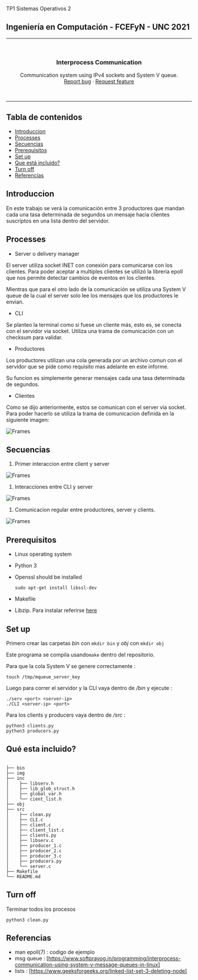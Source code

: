 
TP1 Sistemas Operativos 2 
## Ingeniería en Computación - FCEFyN - UNC 2021
---

</br>
<p align="center">


  <h3 align="center">Interprocess Communication</h3>

  <p align="center">
    Communication system using IPv4 sockets and System V queue.
    <br>
    <a href="https://reponame/issues/new?template=bug.md">Report bug</a>
    ·
    <a href="https://reponame/issues/new?template=feature.md&labels=feature">Request feature</a>
  </p>
</p>

</br>

---



## Tabla de contenidos
<!-- - [## Ingeniería en Computación - FCEFyN - UNC 2021](#-ingeniería-en-computación---fcefyn---unc-2021)
- [Tabla de contenidos](#tabla-de-contenidos) -->
- [Introduccion](#introduccion)
- [Processes](#processes)
- [Secuencias](#secuencias)
- [Prerequisitos](#prerequisitos)
- [Set up](#set-up)
- [Que está incluido?](#Qué-esta-incluido?)
- [Turn off](#turn-off)
- [Referencias](#referencias)

## Introduccion

En este trabajo se verá la comunicación entre 3 productores que mandan cada una tasa determinada de segundos un mensaje hacia clientes suscriptos en una lista dentro del servidor.


## Processes

-  Server o delivery manager

El server utiliza socket INET con conexión para comunicarse con los clientes. Para poder aceptar a multiples clientes se utilizó la libreria epoll que nos permite detectar cambios de eventos en los clientes.

Mientras que para el otro lado de la comunicación se utiliza una System V queue de la cual el server solo lee los mensajes que los productores le envian.

- CLI

Se planteo la terminal como si fuese un cliente más, esto es, se conecta con el servidor via socket. Utiliza una trama de comunicación con un checksum para validar.


- Productores

Los productores utilizan una cola generada por un archivo comun con el servidor que se pide como requisito mas adelante en este informe.

Su funcion es simplemente generar mensajes cada una tasa determinada de segundos.

- Clientes

Como se dijo anteriormente, estos se comunican con el server via socket. Para poder hacerlo se utiliza la trama de comunicacion definida en la siguiente imagen:



![Frames](/img/frames-SO2-TP1.png)


## Secuencias

1. Primer interaccion entre client y server

![Frames](/img/client_serv_1.png)
1. Interacciones entre CLI y server

![Frames](/img/CLI_serv.png)

1.  Comunicacion regular entre productores, server y clients.

![Frames](/img/cli-serv-pro.png)



## Prerequisitos


- Linux operating system
- Python 3
- Openssl should be installed 
  
  ```sudo apt-get install libssl-dev```
- Makefile
- Libzip. Para instalar referirse [here](#https://libzip.org/documentation/)

## Set up 

Primero crear las carpetas  *bin* con ```mkdir bin``` y *obj* con ```mkdir obj```

Este programa se compila usando```make``` dentro del repositorio.

Para que la cola  System V se genere correctamente : </br>
 ```
 touch /tmp/mqueue_server_key
 ```

Luego para correr el servidor y la CLI vaya dentro de  */bin* y ejecute : 
```
./serv <port> <server-ip>
./CLI <server-ip> <port>
```

Para los clients y producers vaya dentro de */src* :
```
python3 clients.py
python3 producers.py
```


## Qué esta incluido?



```text

├── bin
├── img
├── inc
│    ├── libserv.h
│    ├── lib_glob_struct.h
│    ├── global_var.h
│    └── cient_list.h
├── obj
├── src
│    ├── clean.py
│    ├── CLI.c
│    ├── client.c
│    ├── client_list.c
│    ├── clients.py
│    ├── libserv.c
│    ├── producer_1.c
│    ├── producer_2.c
│    ├── producer_3.c
│    ├── producers.py
│    └── server.c
├── Makefile
└── README.md
```

## Turn off

Terminar todos los procesos

```
python3 clean.py
```


## Referencias

- man epoll(7) : codigo de ejemplo
- msg queue : [https://www.softprayog.in/programming/interprocess-communication-using-system-v-message-queues-in-linux]
- lists : [https://www.geeksforgeeks.org/linked-list-set-3-deleting-node]
